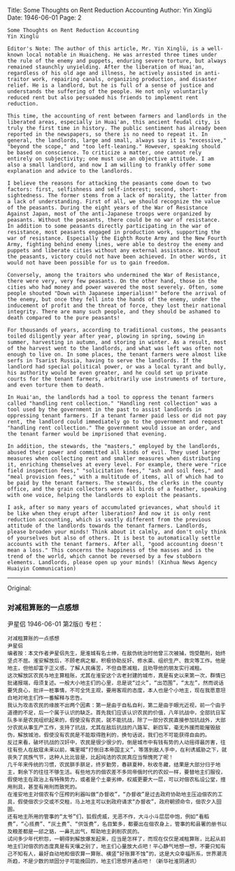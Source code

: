 Title: Some Thoughts on Rent Reduction Accounting
Author: Yin Xinglü
Date: 1946-06-01
Page: 2

    Some Thoughts on Rent Reduction Accounting
    Yin Xinglü

    Editor's Note: The author of this article, Mr. Yin Xinglü, is a well-known local notable in Huaicheng. He was arrested three times under the rule of the enemy and puppets, enduring severe torture, but always remained staunchly unyielding. After the liberation of Huai'an, regardless of his old age and illness, he actively assisted in anti-traitor work, repairing canals, organizing production, and disaster relief. He is a landlord, but he is full of a sense of justice and understands the suffering of the people. He not only voluntarily reduced rent but also persuaded his friends to implement rent reduction.

    This time, the accounting of rent between farmers and landlords in the liberated areas, especially in Huai'an, this ancient feudal city, is truly the first time in history. The public sentiment has already been reported in the newspapers, so there is no need to repeat it. In general, the landlords, large and small, always say it is "excessive," "beyond the scope," and "too left-leaning." However, speaking should be based on conscience. To criticize a matter, one cannot rely entirely on subjectivity; one must use an objective attitude. I am also a small landlord, and now I am willing to frankly offer some explanation and advice to the landlords.

    I believe the reasons for attacking the peasants come down to two factors: first, selfishness and self-interest; second, short-sightedness. The former stems from a lack of morality, the latter from a lack of understanding. First of all, we should recognize the value of the peasants. During the eight years of the War of Resistance Against Japan, most of the anti-Japanese troops were organized by peasants. Without the peasants, there could be no war of resistance. In addition to some peasants directly participating in the war of resistance, most peasants engaged in production work, supporting the war of resistance. Especially the Eighth Route Army and the New Fourth Army, fighting behind enemy lines, were able to destroy the enemy and puppets and liberate cities without any external assistance. Without the peasants, victory could not have been achieved. In other words, it would not have been possible for us to gain freedom.

    Conversely, among the traitors who undermined the War of Resistance, there were very, very few peasants. On the other hand, those in the cities who had money and power wavered the most severely. Often, some people shouted "Down with Japanese imperialism!" before the arrival of the enemy, but once they fell into the hands of the enemy, under the inducement of profit and the threat of force, they lost their national integrity. There are many such people, and they should be ashamed to death compared to the pure peasants!

    For thousands of years, according to traditional customs, the peasants toiled diligently year after year, plowing in spring, sowing in summer, harvesting in autumn, and storing in winter. As a result, most of the harvest went to the landlords, and what was left was often not enough to live on. In some places, the tenant farmers were almost like serfs in Tsarist Russia, having to serve the landlords. If the landlord had special political power, or was a local tyrant and bully, his authority would be even greater, and he could set up private courts for the tenant farmers, arbitrarily use instruments of torture, and even torture them to death.

    In Huai'an, the landlords had a tool to oppress the tenant farmers called "handling rent collection." "Handling rent collection" was a tool used by the government in the past to assist landlords in oppressing tenant farmers. If a tenant farmer paid less or did not pay rent, the landlord could immediately go to the government and request "handling rent collection." The government would issue an order, and the tenant farmer would be imprisoned that evening.

    In addition, the stewards, the "masters," employed by the landlords, abused their power and committed all kinds of evil. They used larger measures when collecting rent and smaller measures when distributing it, enriching themselves at every level. For example, there were "rice field inspection fees," "solicitation fees," "ash and soil fees," and "meal provision fees," with a multitude of items, all of which had to be paid by the tenant farmers. The stewards, the clerks in the county office, and the grain collectors were all birds of a feather, speaking with one voice, helping the landlords to exploit the peasants.

    I ask, after so many years of accumulated grievances, what should it be like when they erupt after liberation? And now it is only rent reduction accounting, which is vastly different from the previous attitude of the landlords towards the tenant farmers. Landlords, please broaden your minds! Think about it calmly, and don't only think of yourselves but also of others. It is best to automatically settle accounts with the tenant farmers. After all, "good accounting doesn't mean a loss." This concerns the happiness of the masses and is the trend of the world, which cannot be reversed by a few stubborn elements. Landlords, please open up your minds! (Xinhua News Agency Huaiyin Communication)



<hr /> 

Original: 


### 对减租算账的一点感想
尹星侣
1946-06-01
第2版()
专栏：

    对减租算账的一点感想
    尹星侣
    编者按：本文作者尹星侣先生，是淮城有名士绅，在敌伪统治时他曾三次被捕，饱受酷刑，始终坚贞不屈。淮安解放后，不顾老病之躯，积极协助反奸、修水渠、组织生产、救灾等工作。他是地主，但他却富于正义感，了解人民痛苦，不但自愿减租，且劝导他的朋友实行减租。
    这次解放区农民与地主算租账，尤其在淮安这个古老封建的城市，真是有史以来第一次，群情已批诸报端，毋须复述。一般大小地主们的心里，总是说“过火”，“出范围”，“太左”，然而说话要凭良心，批评一桩事情，不可全凭主观，要用客观的态度，本人也是个小地主，现在我愿意坦白地对地主们作一番解释与忠告。
    我认为攻击农民的缘故不出两个因素：第一是由于自私自利，第二是由于眼光近视，前一个由于道德的不足，后一个属于认识的缺乏。首先我们应该认识农民的价值，八年抗战中，全部抗日军队多半是农民组织起来的，假使没有农民，就不能抗战，除了一部分农民直接参加抗战外，大部分农民从事生产工作，支持了抗战，尤其在敌后抗战的八路军、新四军，毫无外援而能摧毁敌伪，解放城池，假使没有农民是不能取得胜利的，换句话说，我们也不可能获得自由的。
    反过来看，破坏抗战的汉奸中，农民是很少很少的，倒是城市中有钱有势的人动摇得最厉害，往往有些人在敌寇未来以前，嘴里喊“打倒日本帝国主义”，等落到敌人手中，在利诱威胁之下，就丧失了民族气节，这种人比比皆是，比起纯洁的农民真应当惭愧死了呢！
    几千年来传统的习惯，农民胼手胼足，终岁勤劳，春耕夏种，秋收冬藏，结果是大部分归于地主，剩余下的往往不够生活。有些地方的佃农差不多同帝俄时代的农奴一样，要替地主们服役，假使地主在政治上有特殊势力，或者是个土豪劣绅，权威更要大一层，可以对佃农私设公堂，擅用刑具，甚至有用刑而致死的。
    在淮安地主对佃农有个压榨的利器叫做“办督收”，“办督收”是过去政府协助地主压迫佃农的工具，假使佃农少交或不交租，马上地主可以到政府请求“办督收”，政府朝颁命令，佃农夕入囹圄。
    还有地主所用的管事的“太爷”们，狐假虎威，无恶不作，大斗小斗层层中饱，例如“看稻费”，“心揽费”、“灰土费”、“供饭费”，名目繁多，都要出在佃农身上，管事的和县署的册书以及粮差都是一邱之貉，一鼻孔出气，帮助地主剥削农民的。
    试问多少年代积怨，一朝得到解放爆发起来，应当是怎样了，而现在仅仅是减租算账，比起从前地主们对佃农的态度真是有天壤之别了，地主们心量放大点吧！平心静气地想一想，不要只知有己不知有人，最好自动地和佃农算一算账、横竖“好账算不蚀”的，这是大众幸福所系，世界潮流所趋，不是少数的顽固分子可能挽回的，地主们思想开通点吧！（新华社淮阴通讯）
